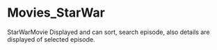 # Movies_StarWar
StarWarMovie Displayed and can sort, search episode, also details are displayed of selected episode.
